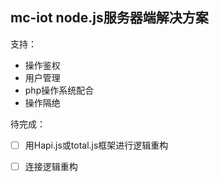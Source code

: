 ## mc-iot node.js服务器端解决方案

支持：

- 操作鉴权
- 用户管理
- php操作系统配合
- 操作隔绝

待完成：

- [ ] 用Hapi.js或total.js框架进行逻辑重构
- [ ] 连接逻辑重构

